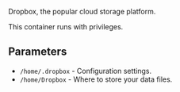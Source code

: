 [appurl]: https://https://www.dropbox.com/
Dropbox, the popular cloud storage platform.

This container runs with privileges.

## Parameters

* `/home/.dropbox` - Configuration settings.
* `/home/Dropbox` - Where to store your data files.
